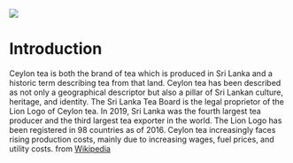 <a href="https://www.juncture-digital.org"><img src="https://juncture-digital.github.io/juncture/static/images/ve-button.png"></a>

<param ve-config 
title="SPILLING TEA"    
source-image="https://upload.wikimedia.org/wikipedia/commons/0/0e/Naturalis_Biodiversity_Center_-_L.2096367_-_Meerburgh%2C_N._-_Camellia_sinensis_Kuntze_-_Artwork_%28cropped%29.jpg"   
banner="https://upload.wikimedia.org/wikipedia/commons/0/0e/Naturalis_Biodiversity_Center_-_L.2096367_-_Meerburgh%2C_N._-_Camellia_sinensis_Kuntze_-_Artwork_%28cropped%29.jpg" 
height=100
author="Ciel Haviland"
layout="vertical">

# Introduction 

Ceylon tea is both the brand of tea which is produced in Sri Lanka and a historic term describing tea from that land. Ceylon tea has been described as not only a geographical descriptor but also a pillar of Sri Lankan culture, heritage, and identity. The Sri Lanka Tea Board is the legal proprietor of the Lion Logo of Ceylon tea. In 2019, Sri Lanka was the fourth largest tea producer and the third largest tea exporter in the world. The Lion Logo has been registered in 98 countries as of 2016. Ceylon tea increasingly faces rising production costs, mainly due to increasing wages, fuel prices, and utility costs. from [Wikipedia](https://en.wikipedia.org/wiki/Tea_production_in_Sri_Lanka)

<param ve-image
	   src="wc:Naturalis_Biodiversity_Center_-_RMNH.ART.356-Rhododendron_metternichii-Camellia_sinensis-Podocarpus_macrophyllus-Aucuba_japonica-Aphananthe_aspera-Yūshi_Ishizaki-_Cock_Blomhoff_Collection_-pencil_drawing-water_colour.jpg"
	   caption="this is a Japanese drawing of Rhododendron metternichii - Camellia sinensis - Podocarpus macrophyllus - Aucuba japonica - Aphananthe aspera - Salix subopposita">
<param ve-image
	src="wc:Naturalis_Biodiversity_Center_-_RMNH.ART.810_-_Camellia_sinensis_-_Yūshi_Ishizaki_-_Cock_Blomhoff_Collection_-_pencil_drawing_-_water_colour.jpg"
	   caption="this is Camellia sinensis - Yūshi Ishizaki - Cock Blomhoff Collection">
	   